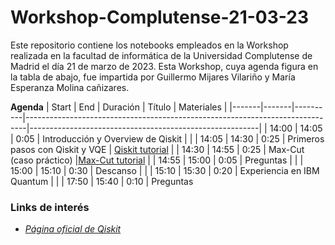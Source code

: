 # Workshop-Complutense-21-03-23

Este repositorio contiene los notebooks empleados en la Workshop realizada en la facultad de informática de la Universidad Complutense de Madrid el día 21 de marzo de 2023. Esta Workshop, cuya agenda figura en la tabla de abajo, fue impartida por Guillermo Mijares Vilariño y María Esperanza Molina cañizares.


**Agenda**
| Start | End   | Duración | Título                                                                       | Materiales                                              |
|-------|-------|----------|------------------------------------------------------------------------------|---------------------------------------------------------|
| 14:00 | 14:05 | 0:05     | Introducción y Overview de Qiskit                                            |                                                         |
| 14:05 | 14:30 | 0:25     | Primeros pasos con Qiskit y VQE                                              |       [Qiskit tutorial](Notebooks/Primeros_pasos_qiskit.ipynb)           |
| 14:30 | 14:55 | 0:25     | Max-Cut (caso práctico)                                                      |[Max-Cut tutorial](Notebooks/maxcut.ipynb)                         |
| 14:55 | 15:00 | 0:05     | Preguntas                                                                    |                                                         |
| 15:00 | 15:10 | 0:30     | Descanso                                                                     |                                                         |
| 15:10 | 15:30 | 0:20     | Experiencia en IBM Quantum                                                   |                                                         |
| 17:50 | 15:40 | 0:10     | Preguntas     


### Links de interés
- *[Página oficial de Qiskit](https://qiskit.org/)*
